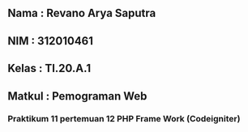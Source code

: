 ## Nama     : Revano Arya Saputra
## NIM      : 312010461
## Kelas    : TI.20.A.1
## Matkul   : Pemograman Web

### Praktikum 11 pertemuan 12 PHP Frame Work (Codeigniter) <b>
